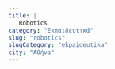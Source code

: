 ```yaml
---
title: |
   Robotics
category: "Εκπαιδευτικά"
slug: "robotics"
slugCategory: "ekpaideutika"
city: "Αθήνα"
---
```


